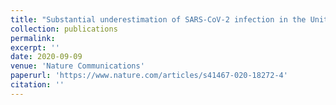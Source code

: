 ```yaml
---
title: "Substantial underestimation of SARS-CoV-2 infection in the United States"
collection: publications
permalink:
excerpt: ''
date: 2020-09-09
venue: 'Nature Communications'
paperurl: 'https://www.nature.com/articles/s41467-020-18272-4'
citation: ''
---
```

